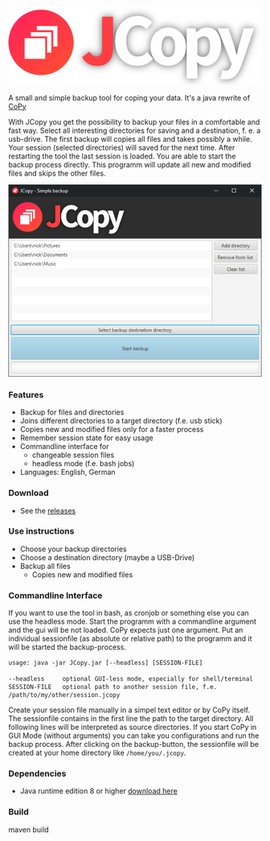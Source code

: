 ![Alt text](https://raw.githubusercontent.com/Milchreis/JCopy/master/src/main/resources/logo.png "Logo")

A small and simple backup tool for coping your data. It's a java rewrite of [CoPy](https://github.com/Milchreis/CoPy)

With JCopy you get the possibility to backup your files in a comfortable and fast way. Select all interesting directories for saving and a destination, f. e. a usb-drive. 
The first backup will copies all files and takes possibly a while. Your session (selected directories) will saved for the next time. 
After restarting the tool the last session is loaded. You are able to start the backup process directly. This programm will update all new and modified files and skips the other files. 

![Alt text](https://raw.githubusercontent.com/Milchreis/JCopy/master/screenshot.png "Screenshot1")

### Features ###
 - Backup for files and directories
 - Joins different directories to a target directory (f.e. usb stick)
 - Copies new and modified files only for a faster process
 - Remember session state for easy usage
 - Commandline interface for 
 	- changeable session files
 	- headless mode (f.e. bash jobs)
 - Languages: English, German

### Download ###
 - See the [releases](https://github.com/Milchreis/JCopy/releases)

### Use instructions ###
 - Choose your backup directories
 - Choose a destination directory (maybe a USB-Drive)
 - Backup all files
     - Copies new and modified files

### Commandline Interface ###
If you want to use the tool in bash, as cronjob or something else you can use the headless mode. Start the programm with a commandline argument and the gui will be not loaded. CoPy expects just one argument. Put an individual sessionfile (as absolute or relative path) to the programm and it will be started the backup-process.

```
usage: java -jar JCopy.jar [--headless] [SESSION-FILE]

--headless     optional GUI-less mode, especially for shell/terminal
SESSION-FILE   optional path to another session file, f.e. /path/to/my/other/session.jcopy
```

Create your session file manually in a simpel text editor or by CoPy itself. The sessionfile contains in the first line the path to the target directory. All following lines will be interpreted as source directories. If you start CoPy in GUI Mode (without arguments) you can take you configurations and run the backup process. After clicking on the backup-button, the sessionfile will be created at your home directory like `/home/you/.jcopy`.

### Dependencies ###
 - Java runtime edition 8 or higher [download here](https://java.com/de/download/)

### Build ###
maven build
